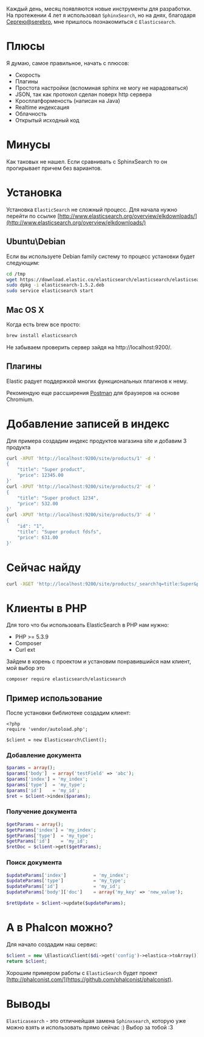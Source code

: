 Каждый день, месяц появляются новые инструменты для разработки. На протежении 4 лет я использовал `SphinxSearch`, но на днях,
благодаря [Сергею@serebro](https://github.com/serebro), мне пришлось познакомиться с `Elasticsearch`.

# Плюсы

Я думаю, самое правильное, начать с плюсов:

+ Скорость
+ Плагины
+ Простота настройки (вспоминая sphinx не могу не нарадоваться)
+ JSON, так как протокол сделан поверх http сервера
+ Кросплатформеность (написан на Java)
+ Realtime индексация
+ Облачность
+ Открытый исходный код

# Минусы

Как таковых не нашел. Если сравнивать с SphinxSearch то он прогирывает причем без вариантов.

# Установка

Установка `ElasticSearch` не сложный процесс. Для начала нужно перейти по ссылке [http://www.elasticsearch.org/overview/elkdownloads/](http://www.elasticsearch.org/overview/elkdownloads/)

## Ubuntu\Debian

Если вы используете Debian family систему то процесс установки будет следующим:

```bash
cd /tmp
wget https://download.elastic.co/elasticsearch/elasticsearch/elasticsearch-1.5.2.deb
sudo dpkg -i elasticsearch-1.5.2.deb
sudo service elasticsearch start
```

## Mac OS X

Когда есть brew все просто:

```bash
brew install elasticsearch
```

Не забываем проверить сервер зайдя на http://localhost:9200/.

## Плагины

Elastic радует поддержкой многих функциональных плагинов к нему.

Рекомендую еще рассширения [Postman](https://chrome.google.com/webstore/detail/postman-rest-client/fdmmgilgnpjigdojojpjoooidkmcomcm/related?hl=en) для браузеров на основе Chromium.

# Добавление записей в индекс

Для примера создадим индекс продуктов магазина site и добавим 3 продукта

```bash
curl -XPUT 'http://localhost:9200/site/products/1' -d '
{
    "title": "Super product",
    "price": 12345.00
}'
curl -XPUT 'http://localhost:9200/site/products/2' -d '
{
    "title": "Super product 1234",
    "price": 532.00
}'
curl -XPUT 'http://localhost:9200/site/products/3' -d '
{ 
    "id": "1",
    "title": "Super product fdsfs",
    "price": 631.00
}'
```

# Сейчас найду

```bash
curl -XGET 'http://localhost:9200/site/products/_search?q=title:Super&pretty=true'
```

# Клиенты в PHP

Для того что бы использовать ElasticSearch в PHP нам нужно:

* PHP >= 5.3.9
* Composer
* Curl ext

Зайдем в корень с проектом и установим понравившийся нам клиент, мой выбор это

```bash
composer require elasticsearch/elasticsearch
```

## Пример использование

После установки библиотеке создадим клиент:

```
<?php
require 'vendor/autoload.php';

$client = new Elasticsearch\Client();
```

### Добавление документа

```php
$params = array();
$params['body']  = array('testField' => 'abc');
$params['index'] = 'my_index';
$params['type']  = 'my_type';
$params['id']    = 'my_id';
$ret = $client->index($params);
```

### Получение документа

```php
$getParams = array();
$getParams['index'] = 'my_index';
$getParams['type']  = 'my_type';
$getParams['id']    = 'my_id';
$retDoc = $client->get($getParams);
```

### Поиск документа

```php
$updateParams['index']          = 'my_index';
$updateParams['type']           = 'my_type';
$updateParams['id']             = 'my_id';
$updateParams['body']['doc']    = array('my_key' => 'new_value');

$retUpdate = $client->update($updateParams);
```

# А в Phalcon можно?

Для начало создадим наш сервис:

```php
$client = new \Elastica\Client($di->get('config')->elastica->toArray());
return $client;
```

Хорошим примером работы с `ElasticSearch` будет проект [http://phalconist.com/](https://github.com/phalconist/phalconist).

# Выводы

`Elasticasearch` - это отличнейшая замена `Sphinxsearch`, которую уже можно взять и использовать прямо сейчас :) Выбор за тобой :3